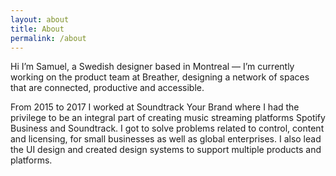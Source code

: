 ```yaml
---
layout: about
title: About
permalink: /about
---
```

Hi I’m Samuel, a Swedish designer based in Montreal — I’m currently working on the product team at Breather, designing a network of spaces that are connected, productive and accessible.

From 2015 to 2017 I worked at Soundtrack Your Brand where I had the privilege to be an integral part of creating music streaming platforms Spotify Business and Soundtrack. I got to solve problems related to control, content and licensing, for small businesses as well as global enterprises. I also lead the UI design and created design systems to support multiple products and platforms.  
